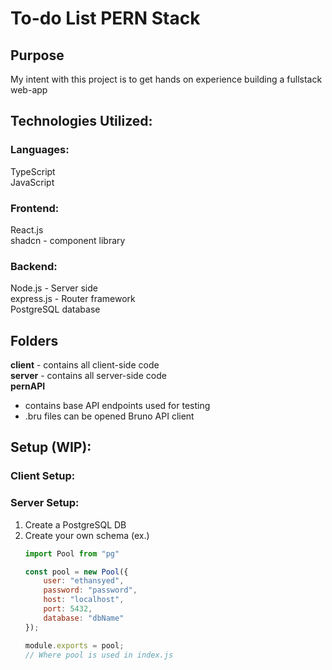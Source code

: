 # To-do List PERN Stack

## Purpose
My intent with this project is to get hands on experience building a fullstack web-app

## Technologies Utilized:

### Languages:
TypeScript\
JavaScript

### Frontend:
React.js\
shadcn - component library

### Backend:
Node.js - Server side\
express.js - Router framework\
PostgreSQL database

## Folders 
**client** - contains all client-side code\
**server** - contains all server-side code\
**pernAPI**
- contains base API endpoints used for testing
- .bru files can be opened Bruno API client

## Setup (WIP): 

### Client Setup:

### Server Setup:

1. Create a PostgreSQL DB
2. Create your own schema 
    (ex.)
    ``` db.js
    import Pool from "pg"

    const pool = new Pool({
        user: "ethansyed",
        password: "password",
        host: "localhost",
        port: 5432,
        database: "dbName"
    });

    module.exports = pool;
    // Where pool is used in index.js
    ```

